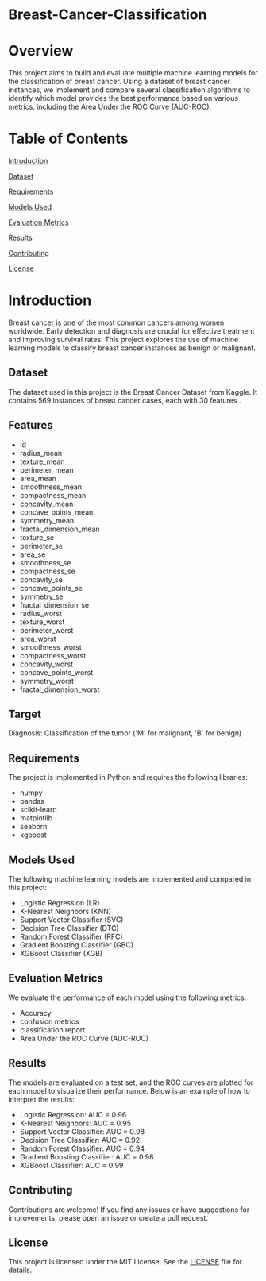 # Breast-Cancer-Classification

# Overview
This project aims to build and evaluate multiple machine learning models for the classification of breast cancer. Using a dataset of breast cancer instances, we implement and compare several classification algorithms to identify which model provides the best performance based on various metrics, including the Area Under the ROC Curve (AUC-ROC).

# Table of Contents
[Introduction](#introduction)

[Dataset](#dataset)

[Requirements](#requirements)

[Models Used](#models-used)

[Evaluation Metrics](#evaluation-metrics)

[Results](#results)

[Contributing](#contributing)

[License](#license)

# Introduction
Breast cancer is one of the most common cancers among women worldwide. Early detection and diagnosis are crucial for effective treatment and improving survival rates. This project explores the use of machine learning models to classify breast cancer instances as benign or malignant.

## Dataset
The dataset used in this project is the Breast Cancer Dataset from Kaggle. It contains 569 instances of breast cancer cases, each with 30 features .
## Features
* id                                         
* radius_mean                
* texture_mean               
* perimeter_mean            
* area_mean                  
* smoothness_mean            
* compactness_mean           
* concavity_mean            
* concave_points_mean        
* symmetry_mean              
* fractal_dimension_mean     
* texture_se                 
* perimeter_se               
* area_se                    
* smoothness_se              
* compactness_se             
* concavity_se               
* concave_points_se          
* symmetry_se                
* fractal_dimension_se       
* radius_worst               
* texture_worst              
* perimeter_worst            
* area_worst                 
* smoothness_worst           
* compactness_worst          
* concavity_worst            
* concave_points_worst       
* symmetry_worst             
* fractal_dimension_worst    
## Target
Diagnosis: Classification of the tumor ('M' for malignant, 'B' for benign)
## Requirements
The project is implemented in Python and requires the following libraries:

- numpy
- pandas
- scikit-learn
- matplotlib
- seaborn
- xgboost


## Models Used
The following machine learning models are implemented and compared in this project:

* Logistic Regression (LR)
* K-Nearest Neighbors (KNN)
* Support Vector Classifier (SVC)
* Decision Tree Classifier (DTC)
* Random Forest Classifier (RFC)
* Gradient Boosting Classifier (GBC)
* XGBoost Classifier (XGB)
## Evaluation Metrics
We evaluate the performance of each model using the following metrics:

* Accuracy
* confusion metrics
* classification report
* Area Under the ROC Curve (AUC-ROC)
## Results
The models are evaluated on a test set, and the ROC curves are plotted for each model to visualize their performance. Below is an example of how to interpret the results:

* Logistic Regression: AUC = 0.96
* K-Nearest Neighbors: AUC = 0.95
* Support Vector Classifier: AUC = 0.98
* Decision Tree Classifier: AUC = 0.92
* Random Forest Classifier: AUC = 0.94
* Gradient Boosting Classifier: AUC = 0.98
* XGBoost Classifier: AUC = 0.99

## Contributing
Contributions are welcome! If you find any issues or have suggestions for improvements, please open an issue or create a pull request.

## License
This project is licensed under the MIT License. See the [LICENSE](https://github.com/ayshahaneena/Breast-Cancer-Classification/blob/main/LICENSE) file for details.
